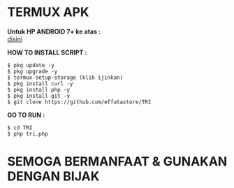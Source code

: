 # TERMUX APK
<b>Untuk HP ANDROID 7+ ke atas :</b><br> [disini](https://f-droid.org/repo/com.termux_118.apk)</br>

<b>HOW TO INSTALL SCRIPT :</b>
```
$ pkg update -y
$ pkg upgrade -y
$ termux-setup-storage (klik ijinkan)
$ pkg install curl -y
$ pkg install php -y
$ pkg install git -y
$ git clone https://github.com/effatastore/TRI
```

<b> GO TO RUN : </b>
```
$ cd TRI
$ php tri.php
```
# SEMOGA BERMANFAAT & GUNAKAN DENGAN BIJAK
